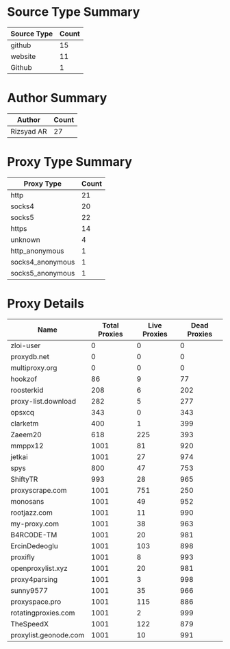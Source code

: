 # Source Type Summary

| Source Type | Count |
|-------------|-------|
| github | 15 |
| website | 11 |
| Github | 1 |


# Author Summary

| Author | Count |
|--------|-------|
| Rizsyad AR | 27 |


# Proxy Type Summary

| Proxy Type | Count |
|------------|-------|
| http | 21 |
| socks4 | 20 |
| socks5 | 22 |
| https | 14 |
| unknown | 4 |
| http_anonymous | 1 |
| socks4_anonymous | 1 |
| socks5_anonymous | 1 |


# Proxy Details

| Name | Total Proxies | Live Proxies | Dead Proxies |
|------|---------------|--------------|---------------|
| zloi-user | 0 | 0 | 0 |
| proxydb.net | 0 | 0 | 0 |
| multiproxy.org | 0 | 0 | 0 |
| hookzof | 86 | 9 | 77 |
| roosterkid | 208 | 6 | 202 |
| proxy-list.download | 282 | 5 | 277 |
| opsxcq | 343 | 0 | 343 |
| clarketm | 400 | 1 | 399 |
| Zaeem20 | 618 | 225 | 393 |
| mmppx12 | 1001 | 81 | 920 |
| jetkai | 1001 | 27 | 974 |
| spys | 800 | 47 | 753 |
| ShiftyTR | 993 | 28 | 965 |
| proxyscrape.com | 1001 | 751 | 250 |
| monosans | 1001 | 49 | 952 |
| rootjazz.com | 1001 | 11 | 990 |
| my-proxy.com | 1001 | 38 | 963 |
| B4RC0DE-TM | 1001 | 20 | 981 |
| ErcinDedeoglu | 1001 | 103 | 898 |
| proxifly | 1001 | 8 | 993 |
| openproxylist.xyz | 1001 | 20 | 981 |
| proxy4parsing | 1001 | 3 | 998 |
| sunny9577 | 1001 | 35 | 966 |
| proxyspace.pro | 1001 | 115 | 886 |
| rotatingproxies.com | 1001 | 2 | 999 |
| TheSpeedX | 1001 | 122 | 879 |
| proxylist.geonode.com | 1001 | 10 | 991 |
